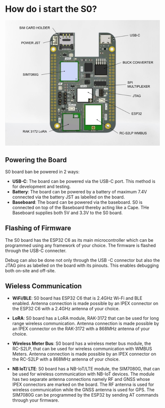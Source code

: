 # **How do i start the S0?**

![S0 LABELED](images/s0-edited.png)

## **Powering the Board**

S0 board ban be powered in 2 ways:

- **USB-C**: The board can be powered via the USB-C port. This method is for development and testing.
- **Battery**: The board can be powered by a battery of maximum 7.4V connected via the battery JST as labelled on the board.
- **Baseboard**: The board can be powered via the baseboard. S0 is connected on top of the Baseboard thereby acting like a Cape. THe Baseboard supplies both 5V and 3.3V to the S0 board.

## **Flashing of Firmware**

The S0 board has the ESP32 C6 as its main microcontroller which can be programmed using any framework of your choice. The firmware is flashed through the USB-C connecter.

Debug can also be done not only through the USB -C connector but also the JTAG pins as labelled on the board with its pinouts. This enables debugging both on-site and off-site.

## **Wieless Communication**

- **WiFi/BLE**: S0 board has ESP32 C6 that is 2.4GHz Wi-Fi and BLE enabled. Antenna connection is made possible by an IPEX connector on the ESP32 C6 with a 2.4GHz antenna of your choice.

- **LoRA**: S0 board has a LoRA module, RAK-3172 that can be used for long range wireless communication. Antenna connection is made possible by an IPEX connector on the RAK-3172 with a 868MHz antenna of your choice.

- **Wireless Meter Bus**: S0 board has a wireless meter bus module, the RC-S2LP, that can be used for wireless communication with WMBUS Meters. Antenna connection is made possible by an IPEX connector on the RC-S2LP with a 868MHz antenna of your choice.

- **NB IoT/ LTE**: S0 board has a NB-IoT/LTE module, the SIM7080G, that can be used for wireless communication with NB-IoT devices. The module has two separate antenna connections namely RF and GNSS whose IPEX connectors are marked on the board. The RF antenna is used for wireless communication while the GNSS antenna is used for GPS. The SIM7080G can be programmed by the ESP32 by sending AT commands through your firmware.
  